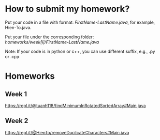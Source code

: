 # How to submit my homework?

Put your code in a file with format: *FirstName-LastName.java*, for example, Hien-To.java.

Put your file under the corresponding folder: *homeworks/week[i]/FirstName-LastName.java*

Note: If your code is in python or c++, you can use different suffix, e.g., .py or .cpp

# Homeworks

## Week 1
https://repl.it/@tuanh118/findMinimumInRotatedSortedArray#Main.java

## Week 2
https://repl.it/@HienTo/removeDuplicateCharacters#Main.java
